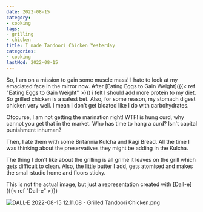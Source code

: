 ```yaml
---
date: 2022-08-15
category:
- cooking
tags:
- grilling
- chicken
title: I made Tandoori Chicken Yesterday
categories:
- cooking
lastMod: 2022-08-15
---
```

So, I am on a mission to gain some muscle mass! I hate to look at my emaciated face in the mirror now. After [Eating Eggs to Gain Weight]({{< ref "Eating Eggs to Gain Weight" >}}) i felt I should add more protein to my diet. So grilled chicken is a safest bet. Also, for some reason, my stomach digest chicken very well. I mean I don't get bloated like I do with carbohydrates.

Ofcourse, I am not getting the marination right! WTF! is hung curd, why cannot you get that in the market. Who has time to hang a curd? Isn't capital punishment inhuman?

Then, I ate them with some Britannia Kulcha and Ragi Bread. All the time I was thinking about the preservatives they might be adding in the Kulcha.

The thing I don't like about the grilling is all grime it leaves on the grill which gets difficult to clean. Also, the little butter I add, gets atomised and makes the small studio home and floors sticky.

This is not the actual image, but just a representation created with [Dall-e]({{< ref "Dall-e" >}})

![DALL·E 2022-08-15 12.11.08 - Grilled Tandoori Chicken.png](/assets/dall·e_2022-08-15_12.11.08_-_grilled_tandoori_chicken_1660545689496_0.png)
